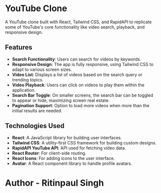 # YouTube Clone

A YouTube clone built with React, Tailwind CSS, and RapidAPI to replicate some of YouTube's core functionality like video search, playback, and responsive design.

## Features

- **Search Functionality**: Users can search for videos by keywords.
- **Responsive Design**: The app is fully responsive, using Tailwind CSS to adapt to various screen sizes.
- **Video List**: Displays a list of videos based on the search query or trending topics.
- **Video Playback**: Users can click on videos to play them within the application.
- **Search Bar Toggle**: On smaller screens, the search bar can be toggled to appear or hide, maximizing screen real estate.
- **Pagination Support**: Option to load more videos when more than the initial results are needed.

## Technologies Used

- **React**: A JavaScript library for building user interfaces.
- **Tailwind CSS**: A utility-first CSS framework for building custom designs.
- **RapidAPI YouTube API**: API used for fetching video data.
- **React Router**: For client-side routing.
- **React Icons**: For adding icons to the user interface.
- **Avatar**: A React component library to handle profile avatars.

# Author - Ritinpaul Singh
